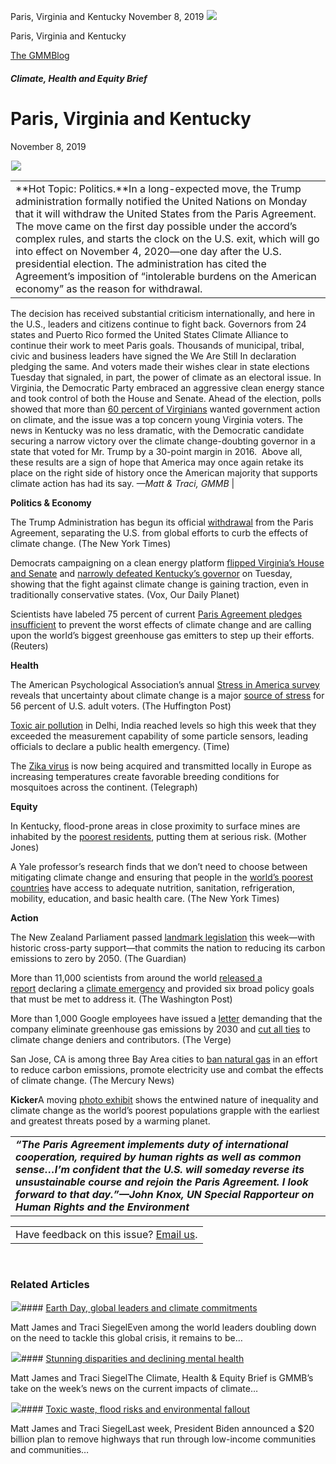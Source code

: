 



Paris, Virginia and Kentucky
November 8, 2019
![](data:image/gif;base64,R0lGODlhAQABAAAAACH5BAEKAAEALAAAAAABAAEAAAICTAEAOw==)![](https://www.gmmb.com/wp-content/uploads/2020/11/11_08_2019.png)



Paris, Virginia and Kentucky





 [The GMMBlog](/blog/)



##### Climate, Health and Equity Brief

 Paris, Virginia and Kentucky
============================


November 8, 2019



![](data:image/gif;base64,R0lGODlhAQABAAAAACH5BAEKAAEALAAAAAABAAEAAAICTAEAOw==)![](https://www.gmmb.com/wp-content/uploads/2020/11/11_08_2019-552x552.png) 




|  |
| --- |
| **Hot Topic: Politics.**In a long-expected move, the Trump administration formally notified the United Nations on Monday that it will withdraw the United States from the Paris Agreement. The move came on the first day possible under the accord’s complex rules, and starts the clock on the U.S. exit, which will go into effect on November 4, 2020—one day after the U.S. presidential election. The administration has cited the Agreement’s imposition of “intolerable burdens on the American economy” as the reason for withdrawal.
The decision has received substantial criticism internationally, and here in the U.S., leaders and citizens continue to fight back. Governors from 24 states and Puerto Rico formed the United States Climate Alliance to continue their work to meet Paris goals. Thousands of municipal, tribal, civic and business leaders have signed the We Are Still In declaration pledging the same. And voters made their wishes clear in state elections Tuesday that signaled, in part, the power of climate as an electoral issue.
In Virginia, the Democratic Party embraced an aggressive clean energy stance and took control of both the House and Senate. Ahead of the election, polls showed that more than [60 percent of Virginians](https://www.pilotonline.com/news/environment/article_55e3ebfc-258c-11e9-bcdc-03aaaf19a950.html) wanted government action on climate, and the issue was a top concern young Virginia voters. The news in Kentucky was no less dramatic, with the Democratic candidate securing a narrow victory over the climate change-doubting governor in a state that voted for Mr. Trump by a 30-point margin in 2016.  Above all, these results are a sign of hope that America may once again retake its place on the right side of history once the American majority that supports climate action has had its say.
*—Matt & Traci, GMMB* |


**Politics & Economy**  

The Trump Administration has begun its official [withdrawal](https://www.nytimes.com/2019/10/23/climate/trump-paris-climate-accord.html?utm_source=CNN+Five+Things&utm_campaign=b2f79d9e8f-EMAIL_CAMPAIGN_2019_10_30_12_56&utm_medium=email&utm_term=0_6da287d761-b2f79d9e8f-96005733) from the Paris Agreement, separating the U.S. from global efforts to curb the effects of climate change. (The New York Times)


Democrats campaigning on a clean energy platform [flipped Virginia’s House and Senate](https://www.vox.com/2019/11/6/20951725/virginia-election-results-climate-change-2019) and [narrowly defeated Kentucky’s governor](https://www.ourdailyplanet.com/story/blue-wave-continues-lifting-dems-to-victory-in-ky-governors-race-and-va-legislature/) on Tuesday, showing that the fight against climate change is gaining traction, even in traditionally conservative states. (Vox, Our Daily Planet)


Scientists have labeled 75 percent of current [Paris Agreement pledges insufficient](https://www.reuters.com/article/us-un-climatechange-targets/scientists-urge-stronger-paris-agreement-pledges-to-curb-climate-change-idUSKBN1XF26I) to prevent the worst effects of climate change and are calling upon the world’s biggest greenhouse gas emitters to step up their efforts. (Reuters)


**Health**  

The American Psychological Association’s annual [Stress in America survey](https://www.apa.org/news/press/releases/stress/2019/stress-america-2019.pdf) reveals that uncertainty about climate change is a major [source of stress](https://www.huffpost.com/entry/election-2020-stress_l_5dc329a3e4b03ddc02ee78df) for 56 percent of U.S. adult voters. (The Huffington Post)


[Toxic air pollution](https://time.com/5718012/new-delhi-pollution-2019/?utm_source=IHME+Updates&utm_campaign=ccfcb4c95d-Weekly_Email_Nov_7_2019&utm_medium=email&utm_term=0_1790fa6746-ccfcb4c95d-422209129) in Delhi, India reached levels so high this week that they exceeded the measurement capability of some particle sensors, leading officials to declare a public health emergency. (Time)


The [Zika virus](https://www.telegraph.co.uk/global-health/science-and-disease/europes-first-ever-native-zika-cases-should-wake-up-call-continent/) is now being acquired and transmitted locally in Europe as increasing temperatures create favorable breeding conditions for mosquitoes across the continent. (Telegraph)


**Equity**  

In Kentucky, flood-prone areas in close proximity to surface mines are inhabited by the [poorest residents](https://www.motherjones.com/environment/2019/10/kentuckys-leaders-are-siding-with-the-coal-industry-and-its-poorest-residents-are-paying-a-price/?utm_source=Our+Daily+Planet+Subscribers&utm_campaign=2b1872c12b-EMAIL_CAMPAIGN_2019_11_05_03_49&utm_medium=email&utm_term=0_15a39131a0-2b1872c12b-62411721), putting them at serious risk. (Mother Jones)


A Yale professor’s research finds that we don’t need to choose between mitigating climate change and ensuring that people in the [world’s poorest countries](https://www.nytimes.com/2019/11/07/climate/narasimha-rao-climate-change.html) have access to adequate nutrition, sanitation, refrigeration, mobility, education, and basic health care. (The New York Times)


**Action**  

The New Zealand Parliament passed [landmark legislation](https://www.theguardian.com/world/2019/nov/07/ardern-says-new-zealand-on-right-side-of-history-as-mps-pass-zero-carbon-bill) this week—with historic cross-party support—that commits the nation to reducing its carbon emissions to zero by 2050. (The Guardian)


More than 11,000 scientists from around the world [released a report](https://academic.oup.com/bioscience/advance-article/doi/10.1093/biosci/biz088/5610806?searchresult=1) declaring a [climate emergency](https://www.washingtonpost.com/science/2019/11/05/more-than-scientists-around-world-declare-climate-emergency/) and provided six broad policy goals that must be met to address it. (The Washington Post)


More than 1,000 Google employees have issued a [letter](https://medium.com/@googworkersac/ruth-porat-497bbb841b52) demanding that the company eliminate greenhouse gas emissions by 2030 and [cut all ties](https://www.theverge.com/2019/11/4/20948057/google-workers-climate-change-demands-letter-greenhouse-gas-fossil-fuels) to climate change deniers and contributors. (The Verge)


San Jose, CA is among three Bay Area cities to [ban natural gas](https://www.mercurynews.com/2019/10/29/san-jose-bans-natural-gas-as-mayor-testifies-to-congress-about-car-emissions/) in an effort to reduce carbon emissions, promote electricity use and combat the effects of climate change. (The Mercury News)


**Kicker**A moving [photo exhibit](https://www.buzzfeednews.com/article/gabrielsanchez/pictures-show-the-reality-of-climate-change) shows the entwined nature of inequality and climate change as the world’s poorest populations grapple with the earliest and greatest threats posed by a warming planet.




|  |
| --- |
| ***“The Paris Agreement implements duty of international cooperation, required by human rights as well as common sense…I’m confident that the U.S. will someday reverse its unsustainable course and rejoin the Paris Agreement. I look forward to that day.”******—John Knox, UN Special Rapporteur on Human Rights and the Environment*** |




|  |
| --- |
| Have feedback on this issue? [Email us](mailto:traci.siegel@gmmb.com). |


 









### Related Articles

![](data:image/gif;base64,R0lGODlhAQABAAAAACH5BAEKAAEALAAAAAABAAEAAAICTAEAOw==)![](https://www.gmmb.com/wp-content/uploads/2021/04/b5197d82-9fb4-4c84-a8d9-e468348c4c67-380x200.jpg)#### [Earth Day, global leaders and climate commitments](https://www.gmmb.com/news/earth-day-global-leaders-and-climate-commitments/)

Matt James and Traci SiegelEven among the world leaders doubling down on the need to tackle this global crisis, it remains to be…

![](data:image/gif;base64,R0lGODlhAQABAAAAACH5BAEKAAEALAAAAAABAAEAAAICTAEAOw==)![](https://www.gmmb.com/wp-content/uploads/2021/04/4.16header-380x200.png)#### [Stunning disparities and declining mental health](https://www.gmmb.com/news/stunning-disparities-and-declining-mental-health/)

Matt James and Traci SiegelThe Climate, Health & Equity Brief is GMMB’s take on the week’s news on the current impacts of climate…

![](data:image/gif;base64,R0lGODlhAQABAAAAACH5BAEKAAEALAAAAAABAAEAAAICTAEAOw==)![](https://www.gmmb.com/wp-content/uploads/2021/04/Picture1-380x200.jpg)#### [Toxic waste, flood risks and environmental fallout](https://www.gmmb.com/news/toxic-waste-flood-risks-and-environmental-fallout/)

Matt James and Traci SiegelLast week, President Biden announced a $20 billion plan to remove highways that run through low-income communities and communities…




